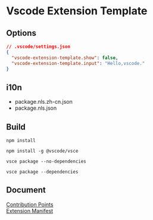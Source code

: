 # Vscode Extension Template

## Options

```json
// .vscode/settings.json
{
  "vscode-extension-template.show": false,
  "vscode-extension-template.input": "Hello,vscode."
}
```

## i10n

- package.nls.zh-cn.json
- package.nls.json

## Build

```shell
npm install

npm install -g @vscode/vsce

vsce package --no-dependencies

vsce package --dependencies
```

## Document

[Contribution Points](https://code.visualstudio.com/api/references/contribution-points)  
[Extension Manifest](https://code.visualstudio.com/api/references/extension-manifest)
